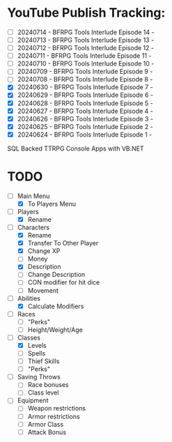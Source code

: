 # YouTube Publish Tracking:
 
 
 - [ ] 20240714 - BFRPG Tools Interlude Episode 14 - 
 - [ ] 20240713 - BFRPG Tools Interlude Episode 13 - 
 - [ ] 20240712 - BFRPG Tools Interlude Episode 12 - 
 - [ ] 20240711 - BFRPG Tools Interlude Episode 11 - 
 - [ ] 20240710 - BFRPG Tools Interlude Episode 10 - 
 - [ ] 20240709 - BFRPG Tools Interlude Episode 9 - 
 - [ ] 20240708 - BFRPG Tools Interlude Episode 8 - 
 - [x] 20240630 - BFRPG Tools Interlude Episode 7 - 
 - [x] 20240629 - BFRPG Tools Interlude Episode 6 - 
 - [x] 20240628 - BFRPG Tools Interlude Episode 5 - 
 - [x] 20240627 - BFRPG Tools Interlude Episode 4 - 
 - [x] 20240626 - BFRPG Tools Interlude Episode 3 - 
 - [x] 20240625 - BFRPG Tools Interlude Episode 2 - 
 - [x] 20240624 - BFRPG Tools Interlude Episode 1 - 

SQL Backed TTRPG Console Apps with VB.NET

# TODO

 - [ ] Main Menu
   - [x] To Players Menu
 - [ ] Players
   - [x] Rename
 - [ ] Characters
   - [x] Rename
   - [x] Transfer To Other Player
   - [x] Change XP
   - [ ] Money
   - [x] Description
   - [ ] Change Description
   - [ ] CON modifier for hit dice
   - [ ] Movement
 - [ ] Abilities
   - [x] Calculate Modifiers
 - [ ] Races
   - [ ] "Perks"
   - [ ] Height/Weight/Age
 - [ ] Classes
   - [x] Levels
   - [ ] Spells
   - [ ] Thief Skills
   - [ ] "Perks"
 - [ ] Saving Throws
   - [ ] Race bonuses
   - [ ] Class level
 - [ ] Equipment
   - [ ] Weapon restrictions
   - [ ] Armor restrictions
   - [ ] Armor Class
   - [ ] Attack Bonus